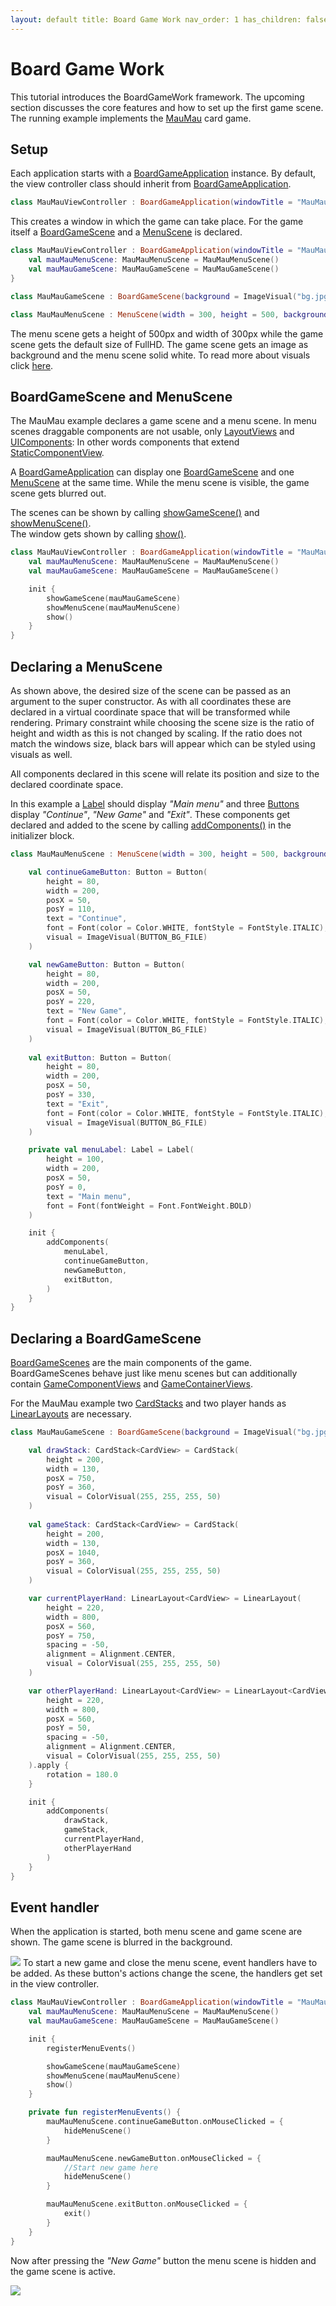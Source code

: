 ```yaml
---
layout: default title: Board Game Work nav_order: 1 has_children: false
---
```


<!-- KDoc -->
[BoardGameApplicationKDoc]: https://tudo-aqua.github.io/bgw/kotlin-docs/bgw-core/tools.aqua.bgw.core/-board-game-application/index.html
[BoardGameSceneKDoc]: https://tudo-aqua.github.io/bgw/kotlin-docs/bgw-core/tools.aqua.bgw.core/-board-game-scene/index.html
[MenuSceneKDoc]: https://tudo-aqua.github.io/bgw/kotlin-docs/bgw-core/tools.aqua.bgw.core/-menu-scene/index.html
[GameComponentKDoc]:https://tudo-aqua.github.io/bgw/kotlin-docs/bgw-core/tools.aqua.bgw.components.gamecomponentviews/-game-component-view/index.html
[StaticComponentViewKDoc]: https://tudo-aqua.github.io/bgw/kotlin-docs/bgw-core/tools.aqua.bgw.components/-static-component-view/index.html
[LabelKDoc]: https://tudo-aqua.github.io/bgw/kotlin-docs/bgw-core/tools.aqua.bgw.components.uicomponents/-label/index.html
[ButtonKDoc]: https://tudo-aqua.github.io/bgw/kotlin-docs/bgw-core/tools.aqua.bgw.components.uicomponents/-button/index.html
[ContainerKDoc]:https://tudo-aqua.github.io/bgw/kotlin-docs/bgw-core/tools.aqua.bgw.components.container/-game-component-container/index.html
[CardStackKDoc]: https://tudo-aqua.github.io/bgw/kotlin-docs/bgw-core/tools.aqua.bgw.components.container/-card-stack/index.html
[LinearLayoutKDoc]: https://tudo-aqua.github.io/bgw/kotlin-docs/bgw-core/tools.aqua.bgw.components.container/-linear-layout/index.html

[showGameSceneKDoc]: https://tudo-aqua.github.io/bgw/kotlin-docs/bgw-core/tools.aqua.bgw.core/-board-game-application/show-game-scene.html
[showMenuSceneKDoc]: https://tudo-aqua.github.io/bgw/kotlin-docs/bgw-core/tools.aqua.bgw.core/-board-game-application/show-menu-scene.html
[showKDoc]: https://tudo-aqua.github.io/bgw/kotlin-docs/bgw-core/tools.aqua.bgw.core/-board-game-application/show.html
[addComponentsKDoc]: https://tudo-aqua.github.io/bgw/kotlin-docs/bgw-core/tools.aqua.bgw.core/-scene/add-components.html

<!-- GH-Pages Doc -->
[UIComponentDoc]: https://tudo-aqua.github.io/bgw/components/uicomponents/uicomponents.html
[LayoutViewDoc]: https://tudo-aqua.github.io/bgw/components/layout/layout.html
[VisualsDoc]: https://tudo-aqua.github.io/bgw/concepts/visual/visual.html

<!-- Links -->
[MauMauRules]: https://en.wikipedia.org/wiki/Mau-Mau_(card_game)

<!-- Start Page -->
# Board Game Work

This tutorial introduces the BoardGameWork framework. The upcoming section discusses the core features and how to set up
the first game scene. The running example implements the [MauMau][MauMauRules] 
card game.

## Setup

Each application starts with a [BoardGameApplication][BoardGameApplicationKDoc] instance. By default, the view controller class should
inherit from [BoardGameApplication][BoardGameApplicationKDoc].

````kotlin
class MauMauViewController : BoardGameApplication(windowTitle = "MauMau")
````

This creates a window in which the game can take place. For the game itself a [BoardGameScene][BoardGameSceneKDoc] and
a [MenuScene][MenuSceneKDoc] is declared.

````kotlin
class MauMauViewController : BoardGameApplication(windowTitle = "MauMau") {
    val mauMauMenuScene: MauMauMenuScene = MauMauMenuScene()
    val mauMauGameScene: MauMauGameScene = MauMauGameScene()
}
````

````kotlin
class MauMauGameScene : BoardGameScene(background = ImageVisual("bg.jpg"))
````

````kotlin
class MauMauMenuScene : MenuScene(width = 300, height = 500, background = ColorVisual(Color.WHITE))
````

The menu scene gets a height of 500px and width of 300px while the game scene gets the default size of
FullHD. The game scene gets an image as background and the menu scene solid white. To read more about
visuals click [here][VisualsDoc].

## BoardGameScene and MenuScene

The MauMau example declares a game scene and a menu scene. In menu scenes draggable
components are not usable, only [LayoutViews][LayoutViewDoc] and 
[UIComponents][UIComponentDoc]: In other words components 
that extend [StaticComponentView][StaticComponentViewKDoc].

A [BoardGameApplication][BoardGameApplicationKDoc] can display one [BoardGameScene][BoardGameSceneKDoc] and one [MenuScene][MenuSceneKDoc] at the same time.
While the menu scene is visible, the game scene gets blurred out.

The scenes can be shown by calling [showGameScene()][showGameSceneKDoc] and [showMenuScene()][showMenuSceneKDoc]. 
<br>
The window gets shown by calling [show()][showKDoc].

````kotlin
class MauMauViewController : BoardGameApplication(windowTitle = "MauMau") {
    val mauMauMenuScene: MauMauMenuScene = MauMauMenuScene()
    val mauMauGameScene: MauMauGameScene = MauMauGameScene()

    init {
        showGameScene(mauMauGameScene)
        showMenuScene(mauMauMenuScene)
        show()
    }
}
````

## Declaring a MenuScene

As shown above, the desired size of the scene can be passed as an argument to the super constructor. As with all
coordinates these are declared in a virtual coordinate space that will be transformed while rendering. Primary
constraint while choosing the scene size is the ratio of height and width as this is not changed by scaling. If the
ratio does not match the windows size, black bars will appear which can be styled using visuals as well.

All components declared in this scene will relate its position and size to the declared coordinate space.

In this example a [Label][LabelKDoc] should display *"Main menu"* and three [Buttons][ButtonKDoc]
display *"Continue"*, *"New Game"* and *"Exit"*. These components get declared and added to the scene by
calling [addComponents()][addComponentsKDoc] in the initializer block.

````kotlin
class MauMauMenuScene : MenuScene(width = 300, height = 500, background = ColorVisual(Color.WHITE)) {

    val continueGameButton: Button = Button(
        height = 80,
        width = 200,
        posX = 50,
        posY = 110,
        text = "Continue",
        font = Font(color = Color.WHITE, fontStyle = FontStyle.ITALIC),
        visual = ImageVisual(BUTTON_BG_FILE)
    )

    val newGameButton: Button = Button(
        height = 80,
        width = 200,
        posX = 50,
        posY = 220,
        text = "New Game",
        font = Font(color = Color.WHITE, fontStyle = FontStyle.ITALIC),
        visual = ImageVisual(BUTTON_BG_FILE)
    )
    
    val exitButton: Button = Button(
        height = 80,
        width = 200,
        posX = 50,
        posY = 330,
        text = "Exit",
        font = Font(color = Color.WHITE, fontStyle = FontStyle.ITALIC),
        visual = ImageVisual(BUTTON_BG_FILE)
    )

    private val menuLabel: Label = Label(
        height = 100,
        width = 200,
        posX = 50,
        posY = 0,
        text = "Main menu",
        font = Font(fontWeight = Font.FontWeight.BOLD)
    )

    init {
        addComponents(
            menuLabel,
            continueGameButton,
            newGameButton,
            exitButton,
        )
    }
}
````

## Declaring a BoardGameScene

[BoardGameScenes][BoardGameSceneKDoc] are the main components of the game. BoardGameScenes behave just like menu scenes but can
additionally contain [GameComponentViews][GameComponentKDoc] and [GameContainerViews][ContainerKDoc].

For the MauMau example two [CardStacks][CardStackKDoc] and two player hands as [LinearLayouts][LinearLayoutKDoc] are 
necessary.

````kotlin
class MauMauGameScene : BoardGameScene(background = ImageVisual("bg.jpg")) {

    val drawStack: CardStack<CardView> = CardStack(
        height = 200,
        width = 130,
        posX = 750,
        posY = 360,
        visual = ColorVisual(255, 255, 255, 50)
    )
    
    val gameStack: CardStack<CardView> = CardStack(
        height = 200,
        width = 130,
        posX = 1040,
        posY = 360,
        visual = ColorVisual(255, 255, 255, 50)
    )

    var currentPlayerHand: LinearLayout<CardView> = LinearLayout(
        height = 220,
        width = 800,
        posX = 560,
        posY = 750,
        spacing = -50,
        alignment = Alignment.CENTER,
        visual = ColorVisual(255, 255, 255, 50)
    )

    var otherPlayerHand: LinearLayout<CardView> = LinearLayout<CardView>(
        height = 220,
        width = 800,
        posX = 560,
        posY = 50,
        spacing = -50,
        alignment = Alignment.CENTER,
        visual = ColorVisual(255, 255, 255, 50)
    ).apply {
        rotation = 180.0
    }

    init {
        addComponents(
            drawStack,
            gameStack,
            currentPlayerHand,
            otherPlayerHand
        )
    }
}
````

## Event handler

When the application is started, both menu scene and game scene are shown. The game scene is blurred in the background.

![](assets/menu.png)
To start a new game and close the menu scene, event handlers have to be added. As these button's
actions change the scene, the handlers get set in the view controller.

````kotlin
class MauMauViewController : BoardGameApplication(windowTitle = "MauMau") {
    val mauMauMenuScene: MauMauMenuScene = MauMauMenuScene()
    val mauMauGameScene: MauMauGameScene = MauMauGameScene()

    init {
        registerMenuEvents()

        showGameScene(mauMauGameScene)
        showMenuScene(mauMauMenuScene)
        show()
    }

    private fun registerMenuEvents() {
        mauMauMenuScene.continueGameButton.onMouseClicked = {
            hideMenuScene()
        }

        mauMauMenuScene.newGameButton.onMouseClicked = {
            //Start new game here
            hideMenuScene()
        }

        mauMauMenuScene.exitButton.onMouseClicked = {
            exit()
        }
    }
}
````

Now after pressing the *"New Game"* button the menu scene is hidden and the game scene is active.

![](assets/game.png)
